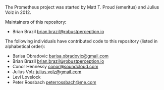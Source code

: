 The Prometheus project was started by Matt T. Proud (emeritus) and
Julius Volz in 2012.

Maintainers of this repository:

* Brian Brazil <brian.brazil@robustperception.io>

The following individuals have contributed code to this repository
(listed in alphabetical order):

* Barisa Obradovic <barisa.obradovic@gmail.com>
* Brian Brazil <brian.brazil@robustperception.io>
* Conor Hennessy <conor@soundcloud.com>
* Julius Volz <julius.volz@gmail.com>
* Levi Lovelock
* Peter Rossbach <peterrossbach@me.com>

